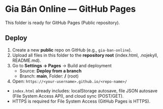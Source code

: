 # Gia Bán Online — GitHub Pages

This folder is ready for GitHub Pages (Public repository).

## Deploy
1. Create a new **public** repo on GitHub (e.g., `gia-ban-online`).
2. Upload all files in this folder to the **repository root** (index.html, .nojekyll, README.md).
3. Go to **Settings → Pages** → Build and deployment
   - Source: **Deploy from a branch**
   - Branch: **main**, Folder: **/** (root)
4. Open: `https://<your-username>.github.io/<repo-name>/`

- `index.html` already includes: localStorage autosave, file JSON autosave (File System Access API), and cloud sync (POST/GET).
- HTTPS is required for File System Access (GitHub Pages is HTTPS).